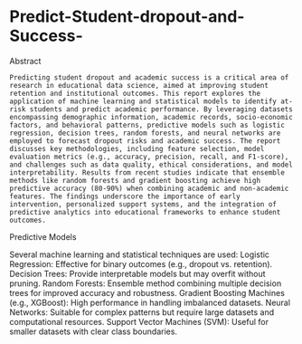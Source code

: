 # Predict-Student-dropout-and-Success-
Abstract

    Predicting student dropout and academic success is a critical area of research in educational data science, aimed at improving student retention and institutional outcomes. This report explores the application of machine learning and statistical models to identify at-risk students and predict academic performance. By leveraging datasets encompassing demographic information, academic records, socio-economic factors, and behavioral patterns, predictive models such as logistic regression, decision trees, random forests, and neural networks are employed to forecast dropout risks and academic success. The report discusses key methodologies, including feature selection, model evaluation metrics (e.g., accuracy, precision, recall, and F1-score), and challenges such as data quality, ethical considerations, and model interpretability. Results from recent studies indicate that ensemble methods like random forests and gradient boosting achieve high predictive accuracy (80-90%) when combining academic and non-academic features. The findings underscore the importance of early intervention, personalized support systems, and the integration of predictive analytics into educational frameworks to enhance student outcomes.
Predictive Models

Several machine learning and statistical techniques are used:
Logistic Regression: Effective for binary outcomes (e.g., dropout vs. retention).
Decision Trees: Provide interpretable models but may overfit without pruning.
Random Forests: Ensemble method combining multiple decision trees for improved accuracy and robustness.
Gradient Boosting Machines (e.g., XGBoost): High performance in handling imbalanced datasets.
Neural Networks: Suitable for complex patterns but require large datasets and computational resources.
Support Vector Machines (SVM): Useful for smaller datasets with clear class boundaries.
